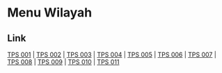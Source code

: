 # Menu Wilayah

## Link

[TPS 001](https://github.com/gigit-pemilu/pemilu-2024-33-jawa-tengah/tree/main/pilpres/hitung-suara/sub/33-jawa-tengah/sub/26-pekalongan/sub/14-buaran/sub/1004-bligo/sub/001-tps)
 | 
[TPS 002](https://github.com/gigit-pemilu/pemilu-2024-33-jawa-tengah/tree/main/pilpres/hitung-suara/sub/33-jawa-tengah/sub/26-pekalongan/sub/14-buaran/sub/1004-bligo/sub/002-tps)
 | 
[TPS 003](https://github.com/gigit-pemilu/pemilu-2024-33-jawa-tengah/tree/main/pilpres/hitung-suara/sub/33-jawa-tengah/sub/26-pekalongan/sub/14-buaran/sub/1004-bligo/sub/003-tps)
 | 
[TPS 004](https://github.com/gigit-pemilu/pemilu-2024-33-jawa-tengah/tree/main/pilpres/hitung-suara/sub/33-jawa-tengah/sub/26-pekalongan/sub/14-buaran/sub/1004-bligo/sub/004-tps)
 | 
[TPS 005](https://github.com/gigit-pemilu/pemilu-2024-33-jawa-tengah/tree/main/pilpres/hitung-suara/sub/33-jawa-tengah/sub/26-pekalongan/sub/14-buaran/sub/1004-bligo/sub/005-tps)
 | 
[TPS 006](https://github.com/gigit-pemilu/pemilu-2024-33-jawa-tengah/tree/main/pilpres/hitung-suara/sub/33-jawa-tengah/sub/26-pekalongan/sub/14-buaran/sub/1004-bligo/sub/006-tps)
 | 
[TPS 007](https://github.com/gigit-pemilu/pemilu-2024-33-jawa-tengah/tree/main/pilpres/hitung-suara/sub/33-jawa-tengah/sub/26-pekalongan/sub/14-buaran/sub/1004-bligo/sub/007-tps)
 | 
[TPS 008](https://github.com/gigit-pemilu/pemilu-2024-33-jawa-tengah/tree/main/pilpres/hitung-suara/sub/33-jawa-tengah/sub/26-pekalongan/sub/14-buaran/sub/1004-bligo/sub/008-tps)
 | 
[TPS 009](https://github.com/gigit-pemilu/pemilu-2024-33-jawa-tengah/tree/main/pilpres/hitung-suara/sub/33-jawa-tengah/sub/26-pekalongan/sub/14-buaran/sub/1004-bligo/sub/009-tps)
 | 
[TPS 010](https://github.com/gigit-pemilu/pemilu-2024-33-jawa-tengah/tree/main/pilpres/hitung-suara/sub/33-jawa-tengah/sub/26-pekalongan/sub/14-buaran/sub/1004-bligo/sub/010-tps)
 | 
[TPS 011](https://github.com/gigit-pemilu/pemilu-2024-33-jawa-tengah/tree/main/pilpres/hitung-suara/sub/33-jawa-tengah/sub/26-pekalongan/sub/14-buaran/sub/1004-bligo/sub/011-tps)

